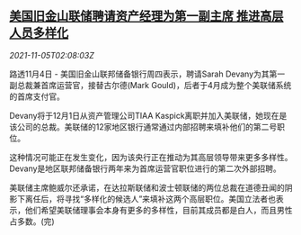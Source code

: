 <!--1636079465000-->
[美国旧金山联储聘请资产经理为第一副主席 推进高层人员多样化](https://cn.reuters.com/article/us-san-francisco-fed-coo-1105-idCNKBS2HQ059)
------

<div><i>2021-11-05T02:08:03Z</i></div><p>路透11月4日 - 美国旧金山联邦储备银行周四表示，聘请Sarah Devany为其第一副总裁兼首席运营官，接替古尔德(Mark Gould)，后者于4月成为整个美联储系统的首席支付官。</p><p>Devany将于12月1日从资产管理公司TIAA Kaspick离职并加入美联储，她现在是该公司的总裁。美联储的12家地区银行通常通过内部招聘来填补他们的第二号职位。</p><p>这种情况可能正在发生变化，因为该央行正在推动为其高层领导带来更多多样性。Devany是地区联邦储备银行两年来为首席运营官职位进行的第二次外部招聘。</p><p>美联储主席鲍威尔还承诺，在达拉斯联储和波士顿联储的两位总裁在道德丑闻的阴影下离任后，将寻找“多样化的候选人”来填补这两个高层职位。美国立法者也表示，他们希望美联储理事会本身有更多的多样性，目前其成员都是白人，而且男性占多数。(完)</p>
